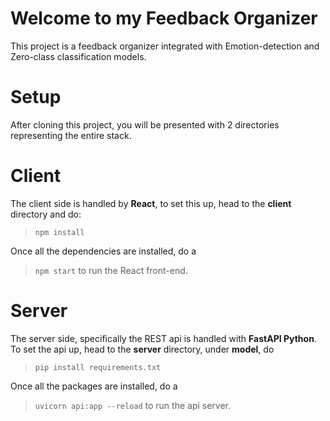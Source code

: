# Welcome to my **Feedback Organizer**
This project is a feedback organizer integrated with Emotion-detection and Zero-class classification models.

# Setup
After cloning this project, you will be presented with 2 directories representing the entire stack.

# Client 
The client side is handled by **React**, to set this up, head to the **client** directory and do:
> `npm install`

Once all the dependencies are installed, do a
> `npm start`
to run the React front-end.

# Server
The server side, specifically the REST api is handled with **FastAPI Python**. To set the api up, head to the **server** directory, under **model**, do
> `pip install requirements.txt`

Once all the packages are installed, do a 
> `uvicorn api:app --reload`
to run the api server.
